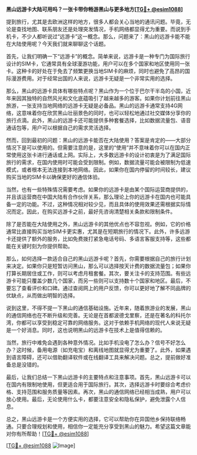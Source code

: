 **黑山远游卡大陆可用吗？一张卡带你畅游黑山与更多地方[[TG💪+ @esim1088](https://t.me/s/esim1088)]**

提到旅行，尤其是去欧洲这样的地方，很多人都会关心当地的通讯问题。毕竟，无论是查找地图、联系朋友还是处理突发情况，手机网络都显得尤为重要。而说到手机卡，不少人都听说过“远游卡”这一概念。那么，问题来了：黑山的远游卡能不能在大陆使用呢？今天我们就来聊聊这个话题。

首先，让我们明确一下“远游卡”的概念。简单来说，远游卡是一种专门为国际旅行设计的SIM卡，它通常具有全球漫游功能，用户可以在多个国家和地区使用同一张卡。这种卡的好处在于免去了频繁更换当地SIM卡的麻烦，同时也避免了高昂的国际漫游费用。对于经常出国的人来说，远游卡无疑是一个非常实用的选择。

那么，黑山的远游卡具体有哪些特点呢？黑山作为一个位于巴尔干半岛的小国，近年来因其独特的自然风光和文化底蕴吸引了越来越多的游客。如果你计划前往黑山旅游，一张支持当地网络的远游卡无疑是必备品。黑山的远游卡通常支持4G网络，这意味着你在欣赏黑山壮丽景色的同时，也可以轻松地通过社交媒体分享你的旅行点滴。此外，黑山的远游卡还可能提供多种套餐选择，比如数据流量包、语音通话包等，用户可以根据自己的需求灵活选择。

然而，回到最初的问题：黑山的远游卡能否在大陆使用？答案是肯定的——大部分情况下是可以使用的。但需要注意的是，这里的“使用”并不意味着你可以在国内正常使用这张卡进行通话或上网。实际上，大多数远游卡的设计初衷是为了满足国际旅行的需求，在国内使用时可能会受到限制。例如，数据流量可能会被限制为低速模式，或者根本无法连接到本地网络。因此，如果你在国内停留的时间较长，建议购买当地的SIM卡以确保更好的通信体验。

当然，也有一些特殊情况需要考虑。如果你的远游卡是由某个国际运营商提供的，并且该运营商在中国大陆有合作伙伴关系，那么理论上你的远游卡在国内也可能具备一定的功能。不过，这种情况相对较少见，而且具体的使用效果还需根据实际情况而定。因此，在购买远游卡之前，最好先咨询清楚相关条款和限制条件。

除了是否能在大陆使用之外，黑山远游卡的其他优点也不容忽视。例如，它的价格通常比直接购买当地SIM卡更实惠，尤其是在短期旅行的情况下。此外，许多远游卡还提供了额外的服务，比如免费拨打紧急电话号码、多语言客服支持等，这些都能在关键时刻为你提供帮助。

那么，如何选择一款适合自己的黑山远游卡呢？首先，你需要根据自己的旅行计划来决定。如果你只是短暂访问黑山，那么可以选择按天计费的数据流量包；如果你打算长期居住或工作，则可以考虑月租套餐。其次，要关注卡的支持范围。有些远游卡可能只覆盖少数几个国家，而另一些则可以支持数十个国家和地区。最后，不要忘了查看评价和口碑。通过查阅网上的用户反馈，你可以更好地了解不同品牌的优缺点，从而做出明智的选择。

说到这里，不得不提一下黑山的通信基础设施。近年来，随着旅游业的发展，黑山的通信网络也在不断升级和完善。无论是在首都波德戈里察，还是在著名的科托尔湾，你都可以享受到稳定可靠的网络服务。这对于依赖手机网络的现代人来说无疑是一个好消息。同时，这也说明黑山的远游卡在技术上是值得信赖的。

当然，旅行中难免会遇到各种意外情况。比如手机没电了怎么办？信号不好怎么办？这时候，备用电源（如充电宝）和离线地图就显得尤为重要了。此外，如果遇到语言障碍，还可以借助翻译软件或在线翻译工具来解决问题。总之，提前做好准备总是没错的。

最后，让我们总结一下黑山远游卡的主要特点和注意事项。首先，黑山远游卡可以在国内有限制地使用，但更适合用于国际旅行。其次，选择远游卡时要综合考虑价格、支持范围和服务质量等因素。再次，黑山的通信网络已经相当成熟，用户可以放心使用。最后，无论使用什么卡，都要注意安全和隐私保护，避免泄露个人信息。

总之，黑山远游卡是一个方便实用的选择，它可以帮助你在异国他乡保持联络畅通。只要合理规划和使用，相信你一定能充分享受到黑山的魅力。希望这篇文章能对你有所帮助！[[TG💪+ @esim1088](https://t.me/s/esim1088)]

[[TG💪+ @esim1088](https://t.me/s/esim1088) ![Image](https://i.postimg.cc/4NQfJmqS/Snipaste-2025-05-13-00-14-12.png)]